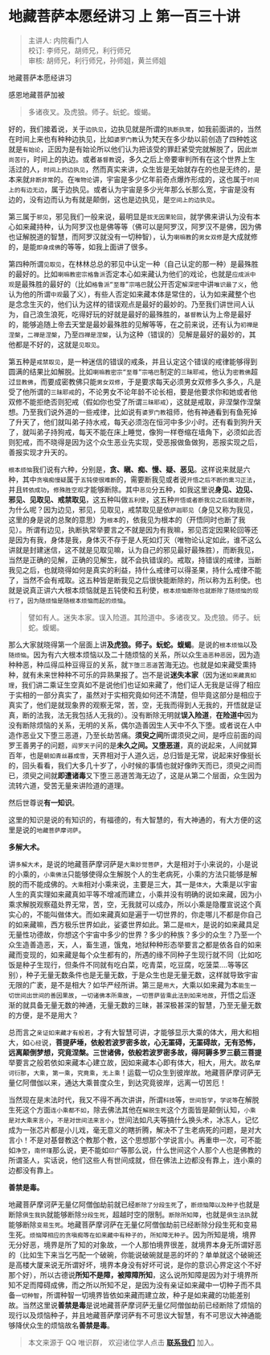 # 地藏菩萨本愿经讲习 上 第一百三十讲

> 主讲人: 内院看门人 <br />
> 校订: 李师兄，胡师兄，利行师兄 <br />
> 审核: 胡师兄，利行师兄，孙师姐，黄兰师姐 <br />

地藏菩萨本愿经讲习

感恩地藏菩萨加被

> 多诸夜叉。及虎狼。师子。蚖蛇。蝮蝎。

好的，我们接着说，关于`边执见`，边执见就是所谓的`执断执常`，如我前面讲的，当然在时间上来也有种种边执见，比如`婆罗门教`认为梵天在多少劫以前创造了四种姓这就是`有始论`，正因为是有始论所以他们认为把该受的罪赶紧受完就解脱了，因此`崇尚苦行`，时间上的执边。或者`基督教`说，多久之后上帝要审判所有在这个世界上生活过的人，`时间上的边执见`，然而真实来讲，众生皆是无始就存在的也是无终的，是本来就`非断非常`的。在`唯物论`讲，宇宙是多少亿年前奇点爆炸形成的，这也属于`时间上的有边无边`，属于边执见。或者认为宇宙是多少光年那么长那么宽，宇宙是没有边的，没有边而认为有就是颠倒，这也是边执见，是`空间上的边执见`。

第三属于`邪见`，邪见我们一般来说，最明显是`拔无因果轮回`，就学佛来讲认为没有本心如来藏持种，认为阿罗汉也是佛等等（佛可以是阿罗汉，阿罗汉不是佛，因为佛也证解脱道的智慧，而阿罗汉就没有一切种智），认为`喇嘛教`的`男女双修`是大成就修的，是能`即身成佛`的等等，如我上面讲了很多。

第四种所谓`见取见`，在林林总总的邪见中认定一种（自己认定的那一种）是最殊胜的最好的。比如`喇嘛教密宗格鲁派`否定本心如来藏认为他们的戏论，也就是`应成派中观`是最殊胜的最好的（比如`格鲁派“至尊”宗咯巴`就公开否定`解深密`中讲`唯识最了义`，他认为他的所谓`中观`最了义），有些人否定如来藏本体是常住的，认为如来藏整个也是念念生灭的，他们认为这样的错误观点是最好的最妙的。乃至我们讲世间人认为，自己浪生浪死，吃得好玩的好就是最好的最殊胜的，`基督教`认为上帝是最好的，能够追随上帝去天堂是最妙最殊胜的见解等等，在之前来说，还有认为`初禅是涅槃`，`二禅是涅槃`，乃至`四禅是涅槃`，认为这种（错误的）见解是最好的最妙的，其他都是不好的，这就是`见取见`。

第五种是`戒禁取见`，是一种迷信的错误的戒条，并且认定这个错误的戒律能够得到圆满的结果比如解脱。比如`喇嘛教密宗“至尊”宗咯巴`制定的`三昧耶戒`，他认为`密教佛`超过`显教佛`，而要成密教佛只能`男女双修`，于是要求每天必须男女双修多久多久，凡是受了他所谓的`三昧耶戒`的，不论男女不论年龄不论长相，要是他要求你和她或者他双修不能拒绝否则犯戒（假如你也受了所谓`三昧耶戒`），这就是戒取，非涅槃作涅槃想。乃至我们说外道的一些戒律，比如说有`婆罗门教`祖师，他有神通看到有鱼死掉了升天了，他们就叫弟子持水戒，每天必须泡在恒河中多少小时。还有看到狗升天了，就叫弟子持狗戒，每天不能在床上睡觉，像狗一样卷缩在墙角下，必须如此否则犯戒，而不晓得是因为这个众生恶业先实现，受恶报做鱼做狗，恶报实现之后，善报实现才升天的。

`根本烦恼`我们说有六种，分别是，**贪、瞋、痴、慢、疑、恶见**。这样说来就是六种，其中`贪嗔痴慢疑`属于`五钝使很难断`的，需要断我见或者说`开悟之后不断的熏习正法`，并且`转依成功`，`修殊胜空观`才能够断除。其中`恶见`分五种，如我这里说**身见、边见、邪见、见取见、戒禁取见**，这五种叫做`五利使`，这五种`开悟或者断我见之后就能断除`，为什么呢？因为边见，邪见，见取见，戒禁取见是依`萨迦耶见`（身见又称为我见，这里的身是说的总聚的意思）为`根本`的，依我见为根本的（开悟同时也断了我见）。所谓有边见，执断执常举要言之不就是因为有我嘛，邪见否定因果轮回等还是因为有我，身体是我，身体灭不存于是人死如灯灭（唯物论认定如此，谁不这么讲就是封建迷信，这不就是见取见嘛，认为自己的邪见最好最殊胜），而断我见，当然是正确的见解，正确的见解生，就不会执错误的。戒取，持错误的戒律，当断我见之后，也就晓得如何是真实的利益，持什么戒律可以得圣果，持什么戒律不能了，当然不会有戒取。这五种皆是断我见之后很快能断除的，所以称为五利使。也就是说真正讲六大根本烦恼就是五钝使和五利使，`根本烦恼断除也就断除了随烦恼的现行了`，`因为随烦恼是随根本烦恼而起的烦恼`。

> 譬如有人。迷失本家。误入险道。其险道中。多诸夜叉。及虎狼。师子。蚖蛇。蝮蝎。

那么大家就晓得第一个层面上讲**及虎狼。师子。蚖蛇。蝮蝎**。是说的`根本烦恼`以及`随烦恼`。因为有六大根本烦恼以及二十随烦恼的关系，所以众生`造恶种恶因`，因为造种种恶，种瓜得瓜种豆得豆的关系，就`下堕三恶道`苦海无边。也就是如来藏受熏持种，就有未来世种种不可乐的异熟果报了。岂不是说**迷失本家**（因为迷`如来藏真如理`，我们讲二乘证生空真如不是说他们也证如来藏了，他们证人无我是证得了相应于实相的一部分真实了，虽然对于实相究竟如何还不清楚，但毕竟这部分是相应于真实了，他们是就现象界的观察无常，苦，空，无我而得到人无我的，开悟就是证真，断的法我，法无我包括人无我的）。没有断除无明就**误入险道**，**在险道中**因为没有断除烦恼的关系，无明的关系，偶尔造善因生人天中不久下堕。或者说在人中造作恶业又下堕三恶道，乃至长劫苦痛。**须臾之间**所谓须臾之间，是呼应前面的阎罗王善男子的问题，`阎罗天子`问的是**未久之间。又堕恶道**，真的说起来，人间就算百年，也是`朝如青丝暮成雪`，天界相对于人道久远，总归皆是无常，说起来好像挺长的，回头看看，我们大多几十岁了，小时候的事情也就好像昨天而已，须臾之间而已，须臾之间就**即遭诸毒**又下堕三恶道苦海无边了，这是从第二个层面，众生因为流转六道，受苦无量来讲险道的道理。

然后世尊说**有一知识**。

这里的知识是说的有知识的，有福德的，有大智慧的，有大神通的，有大方便的这里是说的`地藏菩萨摩诃萨`。

**多解大术。**

讲`多解大术`，是说的地藏菩萨摩诃萨是`大乘妙觉菩萨`，大是相对于小来说的，小是说的小乘的，`小乘佛法`只能够使得众生解脱个人的生老病死，小乘的方法只能够是解脱的而不能成佛的。`大乘`相对小乘来说，主要是三大，其一是`体大`，大乘是以宇宙人生的真实理如来藏真如平等不增减而建立，小乘并没有明确的说如来藏，因为小乘求解脱观察蕴处界无常，苦，空，无我就可以成办，所以小乘是隐覆宣说这个真实心的，不能叫做体大。而如来藏真如是遍于一切世界的，你走哪儿不都是你自己的如来藏嘛，西方极乐世界如此，娑婆世界如此。第二是`相大`，是说的如来藏具足无量性功德故，你想这个宇宙中多少的世界？多少的种族？多少的众生？乃至一个众生造善造恶，天，人，畜生道，饿鬼，地狱种种形态举要言之都是依各自的如来藏而变现的，如来藏是每个众生都有的，所遇的缘不同种子生现行就不同（比如吃饭是种子生现行，但条件不同就有吃白菜，吃青菜，吃豆腐，吃菠菜....等等区别），种子无量无数条件也是无量无数，于是众生也是无量无数，这样就导致宇宙无限的广袤，是不是相大？如华严经所讲。第三是`用大`，大乘以如来藏为本`能生一切世间出世间的善因果故`，`一切诸佛本所乘故`，`一切菩萨皆乘此法到如来地故`，开悟之后逐渐的就具备无量无数的神通，无量无数的三昧，甚深极甚深的智慧，乃至无量无数的方便，是不是用大？

总而言之`亲证如来藏才有般若`，才有大智慧可讲，才能够显示大乘的体大，用大和相大，如`心经`说，**菩提萨埵，依般若波罗密多故，心无罣碍，无罣碍故，无有恐怖， 远离颠倒梦想，究竟涅槃。三世诸佛，依般若波罗密多故，得阿耨多罗三藐三菩提**举要言之般若依如来藏本心建立故，因如来藏本心即有体大，相大，用大。故名`摩诃衍那`，`大乘`，`第一乘`，`究竟乘`，`无上乘`！运载一切众生到彼岸故。地藏菩萨摩诃萨无量亿阿僧伽以来，通达大乘普度众生，到达究竟彼岸，远离一切苦厄！

当然现在是末法时代，我又不得不再次讲讲，所谓`科技`等，`世间哲学`，`学说等`在解脱生死这个方面`连小乘都不如`，除去佛法其他在`解脱生死`这个方面皆是颠倒认知，`小乘是对大乘来言小`，`不是对世间法来言小`，世间法如凡夫等搞什么换头术，冰冻人，记忆成为一张芯片都是小儿戏，毫无意义的瞎折腾，解决不了生老病死的问题，是对大言小！不是对基督教这个教那个教，这个思想那个学说言小。再重申一次，可不能如`净空`，`南怀瑾`那么说，更不能如`印广`等那么说，什么世间这个人那个人也是佛教的所谓圣人，实话说，他们这些人有世间成就，但在佛法上边都没有靠上，连小乘的边都没有靠上。

**善禁是毒。**

地藏菩萨摩诃萨无量亿阿僧伽劫前就已经`断除了分段生死`了，`断烦恼障以及种子`也就是断除`俱生我执`就能够断除`分段生死`，超越时空的限制。`断除所知障`，也就是`俱生法执`就能够断除`变易生死`。地藏菩萨摩诃萨在无量亿阿僧伽劫前已经断除分段生死和变易生死。`烦恼障相应的贪嗔痴等在如来藏中有种子的`，`所知障无种子`。因为所知是境，境界无分好恶，境界是所了知的对象故，一个人那怕境界很差，就境界本身无所谓好恶的（比如生下来当乞丐配一个破碗，你能说破碗就是恶的坏的？单单就这个破碗还是高楼大厦来说无所谓好坏，境界本身没有好坏可说，是你的意识心界定这个不好那个好），所以古德说**所知不是障，被障障所知**，这么说所知障是因为对于境界所知不足而障碍成佛，而之所以所知不足，是因为没有亲证如来藏中一切种子而不具备`一切种智`，所谓种智一切境界皆依如来藏而建立故，种子是如来藏的功能差别故。当然这里说**善禁是毒**是说地藏菩萨摩诃萨无量亿阿僧伽劫前已经断除了烦恼的现行以及烦恼种子，并且地藏菩萨摩诃萨有不可思议大智慧，有不可思议大神通能够降伏众生的烦恼故名**善禁是毒**。

> 本文来源于 QQ 唯识群， 欢迎诸位学人点击 **[联系我们](https://mp.weixin.qq.com/s/lZCfWjmLjgNR165Tx4_bCQ)** 加入。
